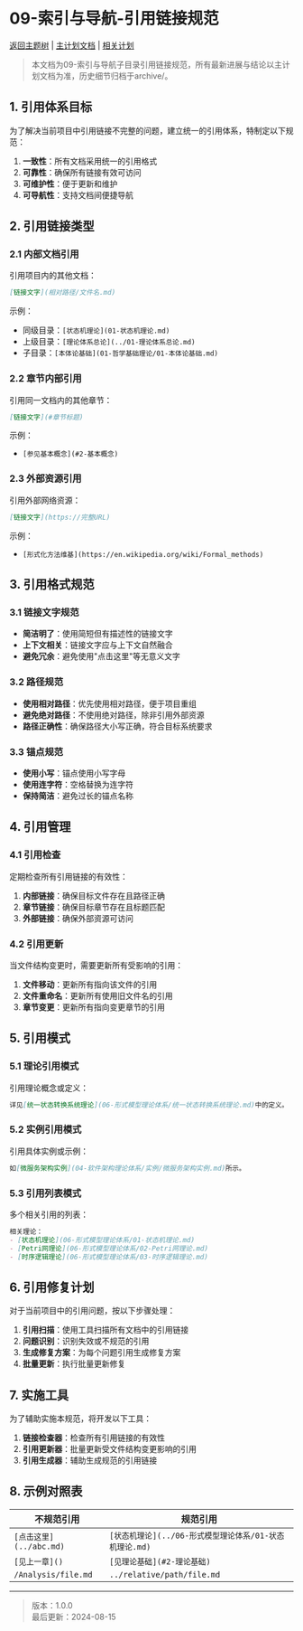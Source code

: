 # 09-索引与导航-引用链接规范

[返回主题树](../00-主题树与内容索引.md) | [主计划文档](../00-形式化架构理论统一计划.md) | [相关计划](../递归合并计划.md)

> 本文档为09-索引与导航子目录引用链接规范，所有最新进展与结论以主计划文档为准，历史细节归档于archive/。

## 1. 引用体系目标

为了解决当前项目中引用链接不完整的问题，建立统一的引用体系，特制定以下规范：

1. **一致性**：所有文档采用统一的引用格式
2. **可靠性**：确保所有链接有效可访问
3. **可维护性**：便于更新和维护
4. **可导航性**：支持文档间便捷导航

## 2. 引用链接类型

### 2.1 内部文档引用

引用项目内的其他文档：

```markdown
[链接文字](相对路径/文件名.md)
```

示例：

- 同级目录：`[状态机理论](01-状态机理论.md)`
- 上级目录：`[理论体系总论](../01-理论体系总论.md)`
- 子目录：`[本体论基础](01-哲学基础理论/01-本体论基础.md)`

### 2.2 章节内部引用

引用同一文档内的其他章节：

```markdown
[链接文字](#章节标题)
```

示例：

- `[参见基本概念](#2-基本概念)`

### 2.3 外部资源引用

引用外部网络资源：

```markdown
[链接文字](https://完整URL)
```

示例：

- `[形式化方法维基](https://en.wikipedia.org/wiki/Formal_methods)`

## 3. 引用格式规范

### 3.1 链接文字规范

- **简洁明了**：使用简短但有描述性的链接文字
- **上下文相关**：链接文字应与上下文自然融合
- **避免冗余**：避免使用"点击这里"等无意义文字

### 3.2 路径规范

- **使用相对路径**：优先使用相对路径，便于项目重组
- **避免绝对路径**：不使用绝对路径，除非引用外部资源
- **路径正确性**：确保路径大小写正确，符合目标系统要求

### 3.3 锚点规范

- **使用小写**：锚点使用小写字母
- **使用连字符**：空格替换为连字符
- **保持简洁**：避免过长的锚点名称

## 4. 引用管理

### 4.1 引用检查

定期检查所有引用链接的有效性：

1. **内部链接**：确保目标文件存在且路径正确
2. **章节链接**：确保目标章节存在且标题匹配
3. **外部链接**：确保外部资源可访问

### 4.2 引用更新

当文件结构变更时，需要更新所有受影响的引用：

1. **文件移动**：更新所有指向该文件的引用
2. **文件重命名**：更新所有使用旧文件名的引用
3. **章节变更**：更新所有指向变更章节的引用

## 5. 引用模式

### 5.1 理论引用模式

引用理论概念或定义：

```markdown
详见[统一状态转换系统理论](06-形式模型理论体系/统一状态转换系统理论.md)中的定义。
```

### 5.2 实例引用模式

引用具体实例或示例：

```markdown
如[微服务架构实例](04-软件架构理论体系/实例/微服务架构实例.md)所示。
```

### 5.3 引用列表模式

多个相关引用的列表：

```markdown
相关理论：
- [状态机理论](06-形式模型理论体系/01-状态机理论.md)
- [Petri网理论](06-形式模型理论体系/02-Petri网理论.md)
- [时序逻辑理论](06-形式模型理论体系/03-时序逻辑理论.md)
```

## 6. 引用修复计划

对于当前项目中的引用问题，按以下步骤处理：

1. **引用扫描**：使用工具扫描所有文档中的引用链接
2. **问题识别**：识别失效或不规范的引用
3. **生成修复方案**：为每个问题引用生成修复方案
4. **批量更新**：执行批量更新修复

## 7. 实施工具

为了辅助实施本规范，将开发以下工具：

1. **链接检查器**：检查所有引用链接的有效性
2. **引用更新器**：批量更新受文件结构变更影响的引用
3. **引用生成器**：辅助生成规范的引用链接

## 8. 示例对照表

| 不规范引用 | 规范引用 |
|------------|----------|
| `[点击这里](../abc.md)` | `[状态机理论](../06-形式模型理论体系/01-状态机理论.md)` |
| `[见上一章]()` | `[见理论基础](#2-理论基础)` |
| `/Analysis/file.md` | `../relative/path/file.md` |

---

> 版本：1.0.0  
> 最后更新：2024-08-15
